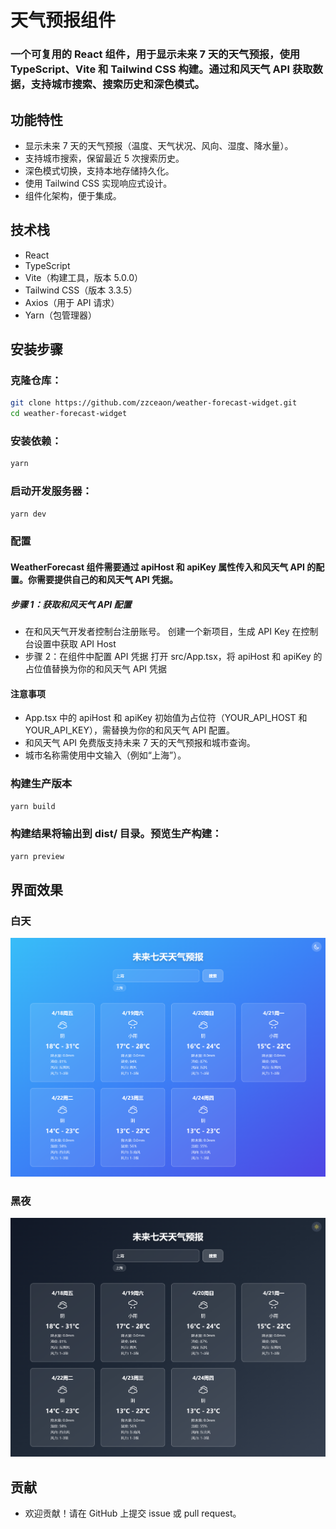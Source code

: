 # 天气预报组件

### 一个可复用的 React 组件，用于显示未来 7 天的天气预报，使用 TypeScript、Vite 和 Tailwind CSS 构建。通过和风天气 API 获取数据，支持城市搜索、搜索历史和深色模式。

## 功能特性

- 显示未来 7 天的天气预报（温度、天气状况、风向、湿度、降水量）。
- 支持城市搜索，保留最近 5 次搜索历史。
- 深色模式切换，支持本地存储持久化。
- 使用 Tailwind CSS 实现响应式设计。
- 组件化架构，便于集成。

## 技术栈

- React
- TypeScript
- Vite（构建工具，版本 5.0.0）
- Tailwind CSS（版本 3.3.5）
- Axios（用于 API 请求）
- Yarn（包管理器）

## 安装步骤

### 克隆仓库：

```bash
git clone https://github.com/zzceaon/weather-forecast-widget.git
cd weather-forecast-widget
```

### 安装依赖：

```bash
yarn
```

### 启动开发服务器：

```bash
yarn dev
```

### 配置

#### WeatherForecast 组件需要通过 apiHost 和 apiKey 属性传入和风天气 API 的配置。你需要提供自己的和风天气 API 凭据。

##### 步骤 1：获取和风天气 API 配置

- 在和风天气开发者控制台注册账号。
  创建一个新项目，生成 API Key
  在控制台设置中获取 API Host
- 步骤 2：在组件中配置 API 凭据
  打开 src/App.tsx，将 apiHost 和 apiKey 的占位值替换为你的和风天气 API 凭据

#### 注意事项

- App.tsx 中的 apiHost 和 apiKey 初始值为占位符（YOUR_API_HOST 和 YOUR_API_KEY），需替换为你的和风天气 API 配置。
- 和风天气 API 免费版支持未来 7 天的天气预报和城市查询。
- 城市名称需使用中文输入（例如“上海”）。

### 构建生产版本

```bash
yarn build
```

### 构建结果将输出到 dist/ 目录。预览生产构建：

```bash
yarn preview
```

## 界面效果

### 白天

![白天](./public/light.png)

### 黑夜

![黑夜](./public/dark.png)

## 贡献

- 欢迎贡献！请在 GitHub 上提交 issue 或 pull request。

